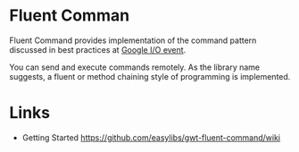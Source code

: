 # Fluent Comman
Fluent Command provides implementation of the command pattern discussed in best practices at [Google I/O event](https://www.youtube.com/watch?v=PDuhR18-EdM). 

You can send and execute commands remotely. As the library name suggests, a fluent or method chaining style of programming is implemented. 

# Links
* Getting Started https://github.com/easylibs/gwt-fluent-command/wiki
